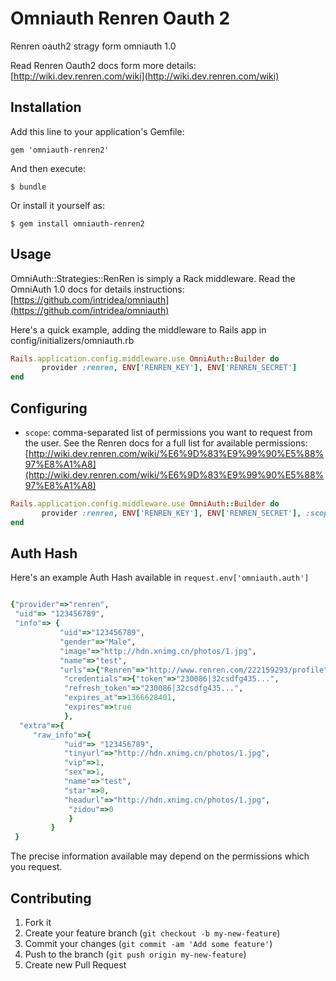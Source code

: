 # Omniauth Renren Oauth 2

Renren oauth2 stragy form omniauth 1.0

Read Renren Oauth2 docs form more details: [http://wiki.dev.renren.com/wiki](http://wiki.dev.renren.com/wiki)

## Installation

Add this line to your application's Gemfile:

    gem 'omniauth-renren2'

And then execute:

    $ bundle

Or install it yourself as:

    $ gem install omniauth-renren2

## Usage

OmniAuth::Strategies::RenRen is simply a Rack middleware. Read the OmniAuth 1.0 docs for details instructions: [https://github.com/intridea/omniauth](https://github.com/intridea/omniauth)

Here's a quick example, adding the middleware to Rails app in config/initializers/omniauth.rb


```ruby   
Rails.application.config.middleware.use OmniAuth::Builder do
       provider :renren, ENV['RENREN_KEY'], ENV['RENREN_SECRET']
end
```

## Configuring
* `scope`:  comma-separated list of permissions you want to request from the user. See the Renren docs for a full list for available permissions: [http://wiki.dev.renren.com/wiki/%E6%9D%83%E9%99%90%E5%88%97%E8%A1%A8](http://wiki.dev.renren.com/wiki/%E6%9D%83%E9%99%90%E5%88%97%E8%A1%A8)

```ruby   
Rails.application.config.middleware.use OmniAuth::Builder do
       provider :renren, ENV['RENREN_KEY'], ENV['RENREN_SECRET'], :scope => 'read_user_feed read_user_status publish_feed publish_share' 
end
```



## Auth Hash
Here's an example Auth Hash available in `request.env['omniauth.auth']`
  
```ruby

{"provider"=>"renren",
 "uid"=> "123456789", 
 "info"=> {
           "uid"=>"123456789", 
           "gender"=>"Male", 
           "image"=>"http://hdn.xnimg.cn/photos/1.jpg", 
           "name"=>"test", 
           "urls"=>{"Renren"=>"http://www.renren.com/222159293/profile"}},
            "credentials"=>{"token"=>"230086|32csdfg435...",
            "refresh_token"=>"230086|32csdfg435...", 
            "expires_at"=>1366628401, 
            "expires"=>true
            }, 
  "extra"=>{
     "raw_info"=>{
            "uid"=> "123456789", 
            "tinyurl"=>"http://hdn.xnimg.cn/photos/1.jpg", 
            "vip"=>1, 
            "sex"=>1, 
            "name"=>"test", 
            "star"=>0, 
            "headurl"=>"http://hdn.xnimg.cn/photos/1.jpg",
             "zidou"=>0
             }
         }
 }

```

The precise information available may depend on the permissions which you request.

## Contributing

1. Fork it
2. Create your feature branch (`git checkout -b my-new-feature`)
3. Commit your changes (`git commit -am 'Add some feature'`)
4. Push to the branch (`git push origin my-new-feature`)
5. Create new Pull Request
